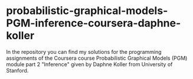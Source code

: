 # probabilistic-graphical-models-PGM-inference-coursera-daphne-koller

In the repository you can find my solutions for the programming assignments of the Coursera course Probabilistic Graphical Models (PGM) module part 2 "Inference" given by Daphne Koller from University of Stanford.
